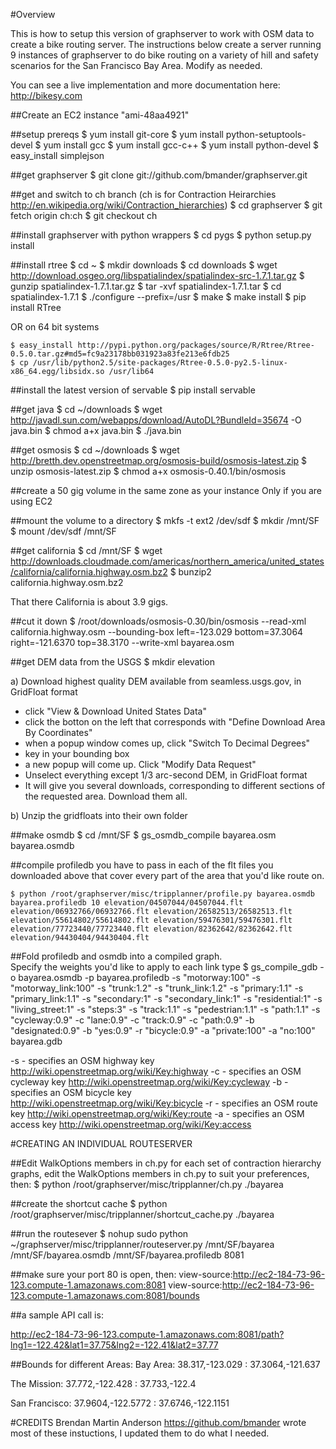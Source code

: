 #Overview

This is how to setup this version of graphserver to work with OSM data to create a bike routing server.  The instructions below create a server running 9 instances of graphserver to do bike routing on a variety of hill and safety scenarios for the San Francisco Bay Area. Modify as needed.

You can see a live implementation and more documentation here: http://bikesy.com


##Create an EC2 instance "ami-48aa4921"

##setup prereqs
    $ yum install git-core
    $ yum install python-setuptools-devel
    $ yum install gcc
    $ yum install gcc-c++
    $ yum install python-devel
    $ easy_install simplejson

##get graphserver
    $ git clone git://github.com/bmander/graphserver.git

##get and switch to ch branch 
(ch is for Contraction Heirarchies http://en.wikipedia.org/wiki/Contraction_hierarchies)
    $ cd graphserver
    $ git fetch origin ch:ch
    $ git checkout ch

##install graphserver with python wrappers
    $ cd pygs
    $ python setup.py install

##install rtree
    $ cd ~
    $ mkdir downloads
    $ cd downloads
    $ wget http://download.osgeo.org/libspatialindex/spatialindex-src-1.7.1.tar.gz
    $ gunzip spatialindex-1.7.1.tar.gz
    $ tar -xvf spatialindex-1.7.1.tar
    $ cd spatialindex-1.7.1
    $ ./configure --prefix=/usr
    $ make
    $ make install
    $ pip install RTree

OR on 64 bit systems

    $ easy_install http://pypi.python.org/packages/source/R/Rtree/Rtree-0.5.0.tar.gz#md5=fc9a23178bb031923a83fe213e6fdb25
    $ cp /usr/lib/python2.5/site-packages/Rtree-0.5.0-py2.5-linux-x86_64.egg/libsidx.so /usr/lib64

##install the latest version of servable
    $ pip install servable

##get java
    $ cd ~/downloads
    $ wget http://javadl.sun.com/webapps/download/AutoDL?BundleId=35674 -O java.bin
    $ chmod a+x java.bin
    $ ./java.bin


##get osmosis
    $ cd ~/downloads
    $ wget http://bretth.dev.openstreetmap.org/osmosis-build/osmosis-latest.zip
    $ unzip osmosis-latest.zip
    $ chmod a+x osmosis-0.40.1/bin/osmosis


##create a 50 gig volume in the same zone as your instance
Only if you are using EC2

##mount the volume to a directory
    $ mkfs -t ext2 /dev/sdf
    $ mkdir /mnt/SF
    $ mount /dev/sdf /mnt/SF


##get california
    $ cd /mnt/SF
    $ wget http://downloads.cloudmade.com/americas/northern_america/united_states/california/california.highway.osm.bz2
    $ bunzip2 california.highway.osm.bz2

That there California is about 3.9 gigs.

##cut it down
    $ /root/downloads/osmosis-0.30/bin/osmosis --read-xml california.highway.osm --bounding-box left=-123.029 bottom=37.3064 right=-121.6370 top=38.3170 --write-xml bayarea.osm

##get DEM data from the USGS
    $ mkdir elevation

a) Download highest quality DEM available from seamless.usgs.gov, in GridFloat format
   - click "View & Download United States Data"
   - click the botton on the left that corresponds with "Define Download Area By Coordinates"
   - when a popup window comes up, click "Switch To Decimal Degrees"
   - key in your bounding box
   - a new popup will come up. Click "Modify Data Request"
   - Unselect everything except 1/3 arc-second DEM, in GridFloat format
   - It will give you several downloads, corresponding to different sections of the requested area. Download them all.

b) Unzip the gridfloats into their own folder


##make osmdb
    $ cd /mnt/SF
    $ gs_osmdb_compile bayarea.osm bayarea.osmdb


##compile profiledb
you have to pass in each of the flt files you downloaded above that cover every part of the area that you'd like route on.

    $ python /root/graphserver/misc/tripplanner/profile.py bayarea.osmdb bayarea.profiledb 10 elevation/04507044/04507044.flt elevation/06932766/06932766.flt elevation/26582513/26582513.flt elevation/55614802/55614802.flt elevation/59476301/59476301.flt elevation/77723440/77723440.flt elevation/82362642/82362642.flt elevation/94430404/94430404.flt


##Fold profiledb and osmdb into a compiled graph.  
Specify the weights you'd like to apply to each link type
    $ gs_compile_gdb -o bayarea.osmdb -p bayarea.profiledb -s "motorway:100" -s "motorway_link:100" -s "trunk:1.2" -s "trunk_link:1.2" -s "primary:1.1" -s "primary_link:1.1" -s "secondary:1" -s "secondary_link:1" -s "residential:1" -s "living_street:1" -s "steps:3" -s "track:1.1" -s "pedestrian:1.1" -s "path:1.1" -s "cycleway:0.9" -c "lane:0.9" -c "track:0.9" -c "path:0.9" -b "designated:0.9" -b "yes:0.9" -r "bicycle:0.9" -a "private:100" -a "no:100" bayarea.gdb

  -s - specifies an OSM highway key http://wiki.openstreetmap.org/wiki/Key:highway
  -c - specifies an OSM cycleway key http://wiki.openstreetmap.org/wiki/Key:cycleway
  -b - specifies an OSM bicycle key http://wiki.openstreetmap.org/wiki/Key:bicycle
  -r - specifies an OSM route key http://wiki.openstreetmap.org/wiki/Key:route
  -a - specifies an OSM access key http://wiki.openstreetmap.org/wiki/Key:access


#CREATING AN INDIVIDUAL ROUTESERVER

##Edit WalkOptions members in ch.py
for each set of contraction hierarchy graphs, edit the WalkOptions members in ch.py to suit your preferences, then:
    $ python /root/graphserver/misc/tripplanner/ch.py ./bayarea


##create the shortcut cache
    $ python /root/graphserver/misc/tripplanner/shortcut_cache.py ./bayarea


##run the routesever
    $ nohup sudo python ~/graphserver/misc/tripplanner/routeserver.py /mnt/SF/bayarea /mnt/SF/bayarea.osmdb /mnt/SF/bayarea.profiledb 8081


##make sure your port 80 is open, then:
view-source:http://ec2-184-73-96-123.compute-1.amazonaws.com:8081
view-source:http://ec2-184-73-96-123.compute-1.amazonaws.com:8081/bounds


##a sample API call is:

http://ec2-184-73-96-123.compute-1.amazonaws.com:8081/path?lng1=-122.42&lat1=37.75&lng2=-122.41&lat2=37.77

##Bounds for different Areas:
Bay Area:
38.317,-123.029 : 37.3064,-121.637

The Mission:
37.772,-122.428 : 37.733,-122.4

San Francisco:
37.9604,-122.5772 : 37.6746,-122.1151


#CREDITS
Brendan Martin Anderson https://github.com/bmander wrote most of these instuctions, I updated them to do what I needed.
